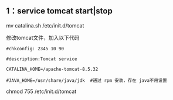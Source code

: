 ## 1：service tomcat start\|stop

mv catalina.sh /etc/init.d/tomcat

修改tomcat文件，加入以下代码

`#chkconfig: 2345 10 90`

`#description:Tomcat service`

`CATALINA_HOME=/apache-tomcat-8.5.32`

`#JAVA_HOME=/usr/share/java/jdk  #通过 rpm 安装，存在 java不用设置`



chmod 755 /etc/init.d/tomcat

